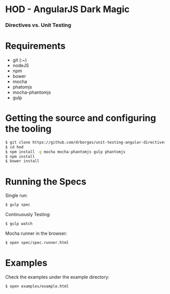 HOD - AngularJS Dark Magic
===============================
### Directives vs. Unit Testing

# Requirements

- git (:~)
- nodeJS
- npm
- bower
- mocha
- phatomjs
- mocha-phantomjs
- gulp

# Getting the source and configuring the tooling

```bash
$ git clone https://github.com/drborges/unit-testing-angular-directives.git hod
$ cd hod
$ npm install -g mocha mocha-phantomjs gulp phantomjs
$ npm install
$ bower install
```

# Running the Specs

Single run:

```bash
$ gulp spec
```

Continuously Testing:

```bash
$ gulp watch
```

Mocha runner in the browser:

```bash
$ open spec/spec.runner.html
```

# Examples

Check the examples under the example directory:

```bash
$ open examples/example.html
```

